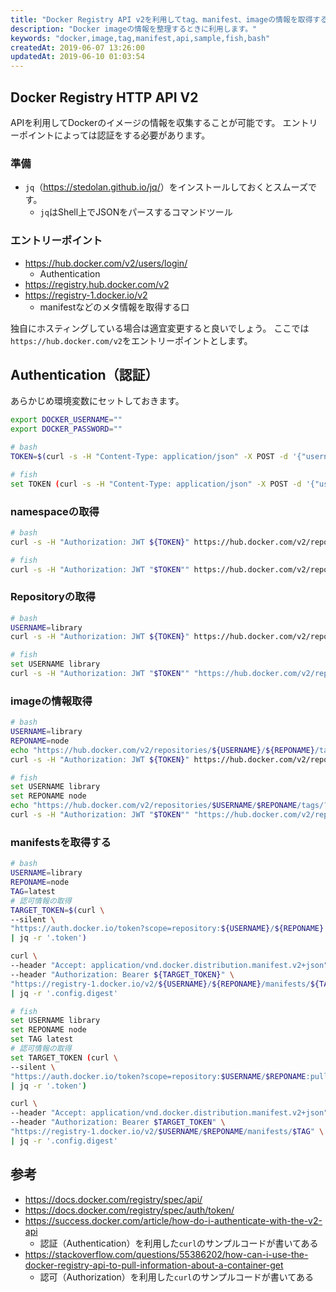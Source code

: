 ```yaml
---
title: "Docker Registry API v2を利用してtag、manifest、imageの情報を取得する"
description: "Docker imageの情報を整理するときに利用します。"
keywords: "docker,image,tag,manifest,api,sample,fish,bash"
createdAt: 2019-06-07 13:26:00
updatedAt: 2019-06-10 01:03:54
---
```


## Docker Registry HTTP API V2

APIを利用してDockerのイメージの情報を収集することが可能です。
エントリーポイントによっては認証をする必要があります。

### 準備

* `jq`（<https://stedolan.github.io/jq/>）をインストールしておくとスムーズです。
    * `jq`はShell上でJSONをパースするコマンドツール

### エントリーポイント

* https://hub.docker.com/v2/users/login/
    * Authentication
* https://registry.hub.docker.com/v2
* https://registry-1.docker.io/v2
    * manifestなどのメタ情報を取得する口

独自にホスティングしている場合は適宜変更すると良いでしょう。
ここでは`https://hub.docker.com/v2`をエントリーポイントとします。

## Authentication（認証）

あらかじめ環境変数にセットしておきます。

```bash
export DOCKER_USERNAME=""
export DOCKER_PASSWORD=""
```

```bash
# bash
TOKEN=$(curl -s -H "Content-Type: application/json" -X POST -d '{"username": "'${DOCKER_USERNAME}'", "password": "'${DOCKER_PASSWORD}'"}' https://hub.docker.com/v2/users/login/ | jq -r .token)

# fish
set TOKEN (curl -s -H "Content-Type: application/json" -X POST -d '{"username": "'$DOCKER_USERNAME'", "password": "'$DOCKER_PASSWORD'"}' https://hub.docker.com/v2/users/login/ | jq -r .token)
```

### namespaceの取得

```bash
# bash
curl -s -H "Authorization: JWT ${TOKEN}" https://hub.docker.com/v2/repositories/namespaces/ | jq -r '.namespaces|.[]'

# fish
curl -s -H "Authorization: JWT "$TOKEN"" https://hub.docker.com/v2/repositories/namespaces/ | jq -r '.namespaces|.[]'

```

### Repositoryの取得

```bash
# bash
USERNAME=library
curl -s -H "Authorization: JWT ${TOKEN}" https://hub.docker.com/v2/repositories/${USERNAME}/?page_size=10000 | jq -r '.results|.[]|.name'

# fish
set USERNAME library
curl -s -H "Authorization: JWT "$TOKEN"" "https://hub.docker.com/v2/repositories/$USERNAME/?page_size=10000" | jq -r '.results|.[]|.name'

```

### imageの情報取得

```bash
# bash
USERNAME=library
REPONAME=node
echo "https://hub.docker.com/v2/repositories/${USERNAME}/${REPONAME}/tags/?page_size=10000"
curl -s -H "Authorization: JWT ${TOKEN}" https://hub.docker.com/v2/repositories/${USERNAME}/${REPONAME}/tags/?page_size=10000

# fish
set USERNAME library
set REPONAME node
echo "https://hub.docker.com/v2/repositories/$USERNAME/$REPONAME/tags/?page_size=10000"
curl -s -H "Authorization: JWT "$TOKEN"" "https://hub.docker.com/v2/repositories/$USERNAME/$REPONAME/tags/?page_size=10000"

```

### manifestsを取得する

```bash
# bash
USERNAME=library
REPONAME=node
TAG=latest
# 認可情報の取得
TARGET_TOKEN=$(curl \
--silent \
"https://auth.docker.io/token?scope=repository:${USERNAME}/${REPONAME}:pull&service=registry.docker.io" \
| jq -r '.token')

curl \
--header "Accept: application/vnd.docker.distribution.manifest.v2+json" \
--header "Authorization: Bearer ${TARGET_TOKEN}" \
"https://registry-1.docker.io/v2/${USERNAME}/${REPONAME}/manifests/${TAG}" \
| jq -r '.config.digest'

```

```bash
# fish
set USERNAME library
set REPONAME node
set TAG latest
# 認可情報の取得
set TARGET_TOKEN (curl \
--silent \
"https://auth.docker.io/token?scope=repository:$USERNAME/$REPONAME:pull&service=registry.docker.io" \
| jq -r '.token')

curl \
--header "Accept: application/vnd.docker.distribution.manifest.v2+json" \
--header "Authorization: Bearer $TARGET_TOKEN" \
"https://registry-1.docker.io/v2/$USERNAME/$REPONAME/manifests/$TAG" \
| jq -r '.config.digest'

```

## 参考

* https://docs.docker.com/registry/spec/api/
* https://docs.docker.com/registry/spec/auth/token/
* https://success.docker.com/article/how-do-i-authenticate-with-the-v2-api
  * 認証（Authentication）を利用した`curl`のサンプルコードが書いてある
* https://stackoverflow.com/questions/55386202/how-can-i-use-the-docker-registry-api-to-pull-information-about-a-container-get
  * 認可（Authorization）を利用した`curl`のサンプルコードが書いてある
